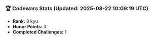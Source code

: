 ### 🏆 Codewars Stats (Updated: 2025-08-22 10:09:19 UTC)

- **Rank:** 8 kyu
- **Honor Points:** 3
- **Completed Challenges:** 1
